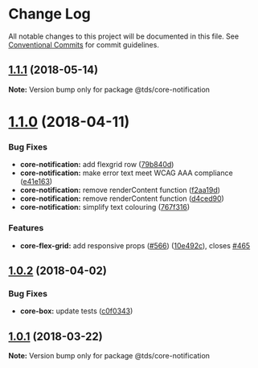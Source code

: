 # Change Log

All notable changes to this project will be documented in this file.
See [Conventional Commits](https://conventionalcommits.org) for commit guidelines.

<a name="1.1.1"></a>
## [1.1.1](https://github.com/telusdigital/tds/compare/@tds/core-notification@1.1.0...@tds/core-notification@1.1.1) (2018-05-14)




**Note:** Version bump only for package @tds/core-notification

<a name="1.1.0"></a>
# [1.1.0](https://github.com/telusdigital/tds/compare/@tds/core-notification@1.0.2...@tds/core-notification@1.1.0) (2018-04-11)


### Bug Fixes

* **core-notification:** add flexgrid row ([79b840d](https://github.com/telusdigital/tds/commit/79b840d))
* **core-notification:** make error text meet WCAG AAA compliance ([e41e163](https://github.com/telusdigital/tds/commit/e41e163))
* **core-notification:** remove renderContent function ([f2aa19d](https://github.com/telusdigital/tds/commit/f2aa19d))
* **core-notification:** remove renderContent function ([d4ced90](https://github.com/telusdigital/tds/commit/d4ced90))
* **core-notification:** simplify text colouring ([767f316](https://github.com/telusdigital/tds/commit/767f316))


### Features

* **core-flex-grid:** add responsive props ([#566](https://github.com/telusdigital/tds/issues/566)) ([10e492c](https://github.com/telusdigital/tds/commit/10e492c)), closes [#465](https://github.com/telusdigital/tds/issues/465)




<a name="1.0.2"></a>
## [1.0.2](https://github.com/telusdigital/tds/compare/@tds/core-notification@1.0.1...@tds/core-notification@1.0.2) (2018-04-02)


### Bug Fixes

* **core-box:** update tests ([c0f0343](https://github.com/telusdigital/tds/commit/c0f0343))




<a name="1.0.1"></a>
## [1.0.1](https://github.com/telusdigital/tds/compare/@tds/core-notification@1.0.0...@tds/core-notification@1.0.1) (2018-03-22)




**Note:** Version bump only for package @tds/core-notification
